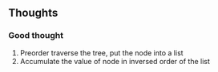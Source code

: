 ##  Thoughts

###  Good thought
1.  Preorder traverse the tree, put the node into a list
2.  Accumulate the value of node in inversed order of the list